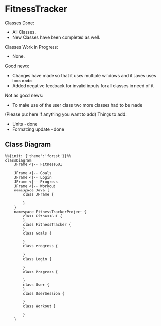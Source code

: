 # FitnessTracker
Classes Done:
- All Classes.
- New Classes have been completed as well.

Classes Work in Progress:
- None.

Good news:
- Changes have made so that it uses multiple windows and it saves uses less code
- Added negative feedback for invalid inputs for all classes in need of it

Not as good news:
- To make use of the user class two more classes had to be made


(Please put here if anything you want to add)
Things to add:
- Units - done
- Formatting update - done







## Class Diagram
```mermaid
%%{init: {'theme':'forest'}}%%
classDiagram
    JFrame <|-- FitnessGUI

    JFrame <|-- Goals
    JFrame <|-- Login
    JFrame <|-- Progress
    JFrame <|-- Workout 
    namespace Java {
        class JFrame {

        }
    }
    namespace FitnessTrackerProject {
        class FitnessGUI {
        }
        class FitnessTracker {
        }
        class Goals {

        }
        class Progress {

        }
        class Login {

        }
        class Progress {

        }
        class User {
        }
        class UserSession {

        }
        class Workout {

        }
    }
```
